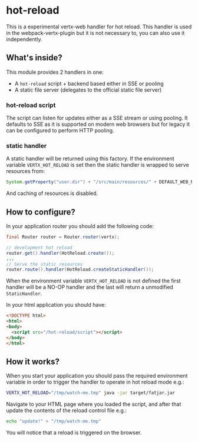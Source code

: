 # hot-reload

This is a experimental vertx-web handler for hot reload. This handler is used
in the webpack-vertx-plugin but it is not necessary to, you can also use it
independently.

## What's inside?

This module provides 2 handlers in one:

* A `hot-reload` script + backend based either in SSE or pooling
* A static file server (delegates to the official static file server)

### hot-reload script

The script can listen for updates either as a SSE stream or using pooling.
It defaults to SSE as it is supported on modern web browsers but for legacy
it can be configured to perform HTTP pooling.

### static handler

A static handler will be returned using this factory. If the environment variable
`VERTX_HOT_RELOAD` is set then the static handler is wrapped to serve resources
from:

```java
System.getProperty("user.dir") + "/src/main/resources/" + DEFAULT_WEB_ROOT
```

And caching of resources is disabled.

## How to configure?

In your application router you should add the following code:

```java
final Router router = Router.router(vertx);

// development hot reload
router.get().handler(HotReload.create());
...
// Serve the static resources
router.route().handler(HotReload.createStaticHandler());
```

When the environment variable `VERTX_HOT_RELOAD` is not defined the first handler will
be a NO-OP handler and the last will return a unmodified `StaticHandler`.

In your html application you should have:

```html
<!DOCTYPE html>
<html>
<body>
  <script src="/hot-reload/script"></script>
</body>
</html>
```

## How it works?

When you start your application you should pass the required environment variable in order
to trigger the handler to operate in hot reload mode e.g.:

```bash
VERTX_HOT_RELOAD="/tmp/watch-me.tmp" java -jar target/fatjar.jar
```

Navigate to your HTML page where you loaded the script, and after that update the contents
of the reload control file e.g.:

```bash
echo "update!" > "/tmp/watch-me.tmp"
```

You will notice that a reload is triggered on the browser.
